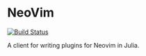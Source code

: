 # NeoVim

[![Build Status](https://travis-ci.org/Sean1708/NeoVim.jl.svg?branch=master)](https://travis-ci.org/Sean1708/NeoVim.jl)

A client for writing plugins for Neovim in Julia.
